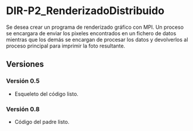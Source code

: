 # DIR-P2_RenderizadoDistribuido
Se desea crear un programa de renderizado gráfico con MPI. Un proceso se encargara de enviar los pixeles encontrados en un fichero de datos mientras que los demás se encargan de procesar los datos y devolverlos al proceso principal para imprimir la foto resultante.

## Versiones
### Versión 0.5
 - Esqueleto del código listo.

### Versión 0.8
 - Código del padre listo.
